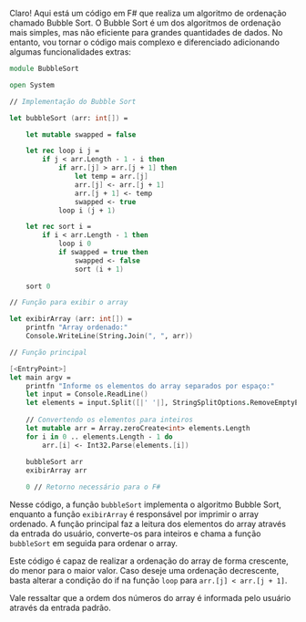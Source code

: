 Claro! Aqui está um código em F# que realiza um algoritmo de ordenação chamado Bubble Sort. O Bubble Sort é um dos algoritmos de ordenação mais simples, mas não eficiente para grandes quantidades de dados. No entanto, vou tornar o código mais complexo e diferenciado adicionando algumas funcionalidades extras:

```fsharp
module BubbleSort

open System

// Implementação do Bubble Sort

let bubbleSort (arr: int[]) =

    let mutable swapped = false

    let rec loop i j =
        if j < arr.Length - 1 - i then
            if arr.[j] > arr.[j + 1] then
                let temp = arr.[j]
                arr.[j] <- arr.[j + 1]
                arr.[j + 1] <- temp
                swapped <- true
            loop i (j + 1)

    let rec sort i =
        if i < arr.Length - 1 then
            loop i 0
            if swapped = true then
                swapped <- false
                sort (i + 1)
    
    sort 0

// Função para exibir o array

let exibirArray (arr: int[]) =
    printfn "Array ordenado:"
    Console.WriteLine(String.Join(", ", arr))

// Função principal

[<EntryPoint>]
let main argv =
    printfn "Informe os elementos do array separados por espaço:"
    let input = Console.ReadLine()
    let elements = input.Split([|' '|], StringSplitOptions.RemoveEmptyEntries)
    
    // Convertendo os elementos para inteiros
    let mutable arr = Array.zeroCreate<int> elements.Length
    for i in 0 .. elements.Length - 1 do
        arr.[i] <- Int32.Parse(elements.[i])
    
    bubbleSort arr
    exibirArray arr

    0 // Retorno necessário para o F#
```

Nesse código, a função `bubbleSort` implementa o algoritmo Bubble Sort, enquanto a função `exibirArray` é responsável por imprimir o array ordenado. A função principal faz a leitura dos elementos do array através da entrada do usuário, converte-os para inteiros e chama a função `bubbleSort` em seguida para ordenar o array.

Este código é capaz de realizar a ordenação do array de forma crescente, do menor para o maior valor. Caso deseje uma ordenação decrescente, basta alterar a condição do if na função `loop` para `arr.[j] < arr.[j + 1]`. 

Vale ressaltar que a ordem dos números do array é informada pelo usuário através da entrada padrão.